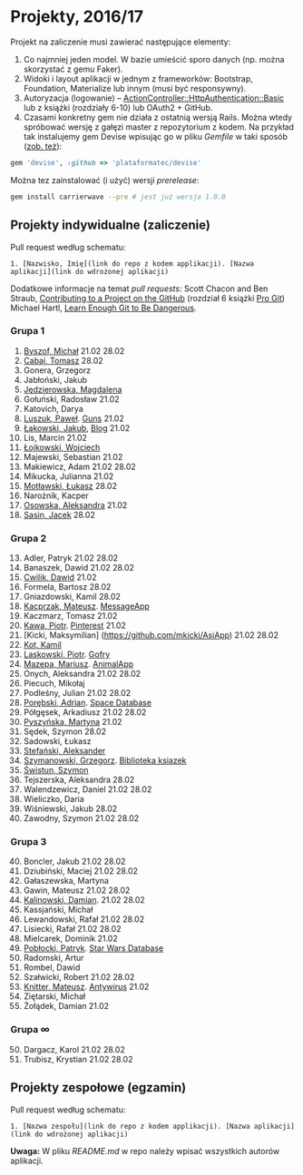# Projekty, 2016/17

Projekt na zaliczenie musi zawierać następujące elementy:

1. Co najmniej jeden model. W bazie umieścić sporo danych
  (np. można skorzystać z gemu Faker).
1. Widoki i layout aplikacji w jednym z frameworków:
   Bootstrap, Foundation, Materialize lub innym (musi być responsywny).
1. Autoryzacja (logowanie) – [ActionController::HttpAuthentication::Basic](http://edgeapi.rubyonrails.org/classes/ActionController/HttpAuthentication/Basic.html)
   lub z książki [](https://www.railstutorial.org/book) (rozdziały 6-10)
   lub OAuth2 + GitHub.
1. Czasami konkretny gem nie działa z ostatnią wersją Rails. Można wtedy spróbować
  wersję z gałęzi master z repozytorium z kodem. Na przykład tak instalujemy
  gem Devise wpisując go w pliku _Gemfile_ w taki sposób
  ([zob. też](http://bundler.io/git.html)):

```ruby
gem 'devise', :github => 'plataformatec/devise'
```
Można tez zainstalować (i użyć) wersji _prerelease_:
```sh
gem install carrierwave --pre # jest już wersja 1.0.0
```

## Projekty indywidualne (zaliczenie)

Pull request według schematu:
```
1. [Nazwisko, Imię](link do repo z kodem applikacji). [Nazwa aplikacji](link do wdrożonej aplikacji)
```

Dodatkowe informacje na temat _pull requests_: Scott Chacon and Ben Straub,
[Contributing to a Project on the GitHub](https://git-scm.com/book/en/v2/GitHub-Contributing-to-a-Project)
(rozdział 6 książki [Pro Git](https://git-scm.com/book/en/v2))
Michael Hartl, [Learn Enough Git to Be Dangerous](https://www.learnenough.com/git-tutorial).

<!--
  Regular Expressions Tutorial, http://www.regular-expressions.info/tutorial.html
     Find: (\d+),(.+),(.+),.+,.*
  Replace: $1. $2, $3
-->

### Grupa 1

1. [Byszof, Michał](https://github.com/nietrwalyenol/asi) 21.02 28.02
49. [Cabaj, Tomasz](https://github.com/tcabaj/ASI) 28.02
2. Gonera, Grzegorz
3. Jabłoński, Jakub
4. [Jędzierowska, Magdalena](https://github.com/MagdalenaJedzierowska/ASI)
52. Gołuński, Radosław 21.02
5. Katovich, Darya
55. [Luszuk, Paweł](https://github.com/luszukpawel/Architektura-serwisow-internetowych-zal). [Guns](https://github.com/luszukpawel/Ruby-on-Rails-getting-started) 21.02
6. [Łąkowski, Jakub](https://github.com/kubalakowski/asi), [Blog](https://github.com/kubalakowski/ror-getting-started) 21.02
54. Lis, Marcin 21.02
7. [Łojkowski, Wojciech](https://github.com/wlojkowski/QuotesApp)
56. Majewski, Sebastian 21.02
8. Makiewicz, Adam 21.02 28.02
58. Mikucka, Julianna 21.02
9. [Motławski, Łukasz](https://github.com/lmotlawski/ASI_lab) 28.02
10. Narożnik, Kacper
11. [Osowska, Aleksandra](https://github.com/aleksandrao/Asi.git) 21.02
12. [Sasin, Jacek](https://github.com/jsasin/asi_lab) 28.02

### Grupa 2

13. Adler, Patryk 21.02 28.02
14. Banaszek, Dawid 21.02 28.02
15. [Cwilik, Dawid](https://github.com/jodanpotasu/CrudRails) 21.02
16. Formela, Bartosz 28.02
17. Gniazdowski, Kamil 28.02
18. [Kacprzak, Mateusz](https://github.com/implssv/MessageApp). [MessageApp](http://serene-spire-89656.herokuapp.com)
19. Kaczmarz, Tomasz 21.02
20. [Kawa, Piotr](https://github.com/Pkawa/pinterest-clone). [Pinterest](https://myownpinterest.herokuapp.com/) 21.02
21. [Kicki, Maksymilian] (https://github.com/mkicki/AsiApp) 21.02 28.02
53. [Kot, Kamil](https://github.com/KotMeow/asi-frameworks)
23. [Laskowski, Piotr](https://github.com/ozh204/Ruby-on-Rails). [Gofry](https://ozh204.herokuapp.com/)
24. [Mazepa, Mariusz](https://bitbucket.org/mmazepa/asi_zaliczenie). [AnimalApp](https://mmazepa.herokuapp.com/)
25. Onych, Aleksandra 21.02 28.02
26. Piecuch, Mikołaj
27. Podleśny, Julian 21.02 28.02
28. [Porębski, Adrian](https://bitbucket.org/APorebski/ror-1). [Space Database](https://sheltered-meadow-43448.herokuapp.com/)
29. Półgęsek, Arkadiusz 21.02 28.02
30. [Pyszyńska, Martyna](https://github.com/Matyldzia22/arch_serwisow) 21.02
31. Sędek, Szymon 28.02
63. Sadowski, Łukasz
32. [Stefański, Aleksander](https://github.com/astefanski1/rubyApp)
33. [Szymanowski, Grzegorz](https://github.com/gwszymanowski/Ruby-projekt-indywidualny). [Biblioteka ksiazek](https://biblioteka-ksiazek.herokuapp.com/)
34. [Świstun, Szymon](https://github.com/SzymonSwistun94/projekty-asi)
35. Tejszerska, Aleksandra 28.02
36. Walendzewicz, Daniel 21.02 28.02
37. Wieliczko, Daria
38. Wiśniewski, Jakub 28.02
39. Zawodny, Szymon 21.02 28.02

### Grupa 3

40. Boncler, Jakub 21.02 28.02
51. Dziubiński, Maciej 21.02 28.02
41. Gałaszewska, Martyna
42. Gawin, Mateusz 21.02 28.02
43. [Kalinowski, Damian](https://github.com/lafreak/asi). 21.02 28.02
44. Kassjański, Michał
45. Lewandowski, Rafał 21.02 28.02
46. Lisiecki, Rafał 21.02 28.02
57. Mielcarek, Dominik 21.02
47. [Pobłocki, Patryk](https://github.com/ppoblocki/projekt1_rails). [Star Wars Database](https://radiant-springs-24519.herokuapp.com/)
59. Radomski, Artur
60. Rombel, Dawid
48. Szałwicki, Robert 21.02 28.02
22. [Knitter, Mateusz](https://github.com/supperbull/RubySEM6). [Antywirus](http://supperbull.herokuapp.com/) 21.02
63. Ziętarski, Michał
62. Żołądek, Damian 21.02

### Grupa ∞

50. Dargacz, Karol 21.02 28.02
61. Trubisz, Krystian 21.02 28.02



## Projekty zespołowe (egzamin)

Pull request według schematu:
```
1. [Nazwa zespołu](link do repo z kodem applikacji). [Nazwa aplikacji](link do wdrożonej aplikacji)
```

**Uwaga:** W pliku _README.md_ w repo należy wpisać wszystkich autorów aplikacji.
